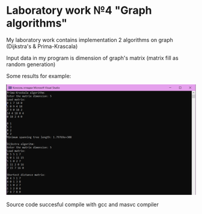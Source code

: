 <h1>Laboratory work №4 "Graph algorithms"</h1>
<p>My laboratory work contains implementation 2 algorithms on graph (Dijkstra's & Prima-Krascala)</p>
<p>Input data in my program is dimension of graph's matrix (matrix fill as random generation)</p>
<p>Some results for example:</p>
<img src="sample.PNG">
<p>Source code succesful compile with gcc and masvc compiler</p>
